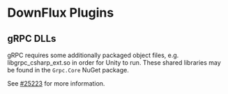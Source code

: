 # DownFlux Plugins

## gRPC DLLs

gRPC requires some additionally packaged object files, e.g.
libgrpc_csharp_ext.so in order for Unity to run. These shared libraries may be
found in the `Grpc.Core` NuGet package.

See [#25223](https://github.com/grpc/grpc/issues/25223) for more information.